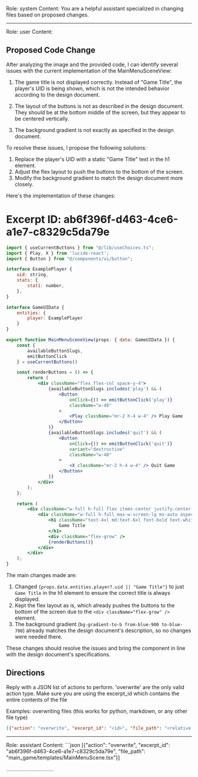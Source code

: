 Role: system
Content: You are a helpful assistant specialized in changing files based on proposed changes.
__________________
Role: user
Content: 
## Proposed Code Change
After analyzing the image and the provided code, I can identify several issues with the current implementation of the MainMenuSceneView:

1. The game title is not displayed correctly. Instead of "Game Title", the player's UID is being shown, which is not the intended behavior according to the design document.

2. The layout of the buttons is not as described in the design document. They should be at the bottom middle of the screen, but they appear to be centered vertically.

3. The background gradient is not exactly as specified in the design document.

To resolve these issues, I propose the following solutions:

1. Replace the player's UID with a static "Game Title" text in the h1 element.
2. Adjust the flex layout to push the buttons to the bottom of the screen.
3. Modify the background gradient to match the design document more closely.

Here's the implementation of these changes:

# Excerpt ID: ab6f396f-d463-4ce6-a1e7-c8329c5da79e
```jsx main_game/templates/MainMenuScene.tsx
import { useCurrentButtons } from "@/lib/useChoices.ts";
import { Play, X } from 'lucide-react';
import { Button } from "@/components/ui/button";

interface ExamplePlayer {
    uid: string,
    stats: {
        stat1: number,
    },
}

interface GameUIData {
    entities: {
        player: ExamplePlayer
    }
}

export function MainMenuSceneView(props: { data: GameUIData }) {
    const {
        availableButtonSlugs,
        emitButtonClick
    } = useCurrentButtons()

    const renderButtons = () => {
        return (
            <div className="flex flex-col space-y-4">
                {availableButtonSlugs.includes('play') && (
                    <Button
                        onClick={() => emitButtonClick('play')}
                        className="w-48"
                    >
                        <Play className="mr-2 h-4 w-4" /> Play Game
                    </Button>
                )}
                {availableButtonSlugs.includes('quit') && (
                    <Button
                        onClick={() => emitButtonClick('quit')}
                        variant="destructive"
                        className="w-48"
                    >
                        <X className="mr-2 h-4 w-4" /> Quit Game
                    </Button>
                )}
            </div>
        );
    };

    return (
        <div className="w-full h-full flex items-center justify-center bg-gray-900">
            <div className="w-full h-full max-w-screen-lg mx-auto aspect-video bg-gradient-to-b from-blue-900 to-blue-700 flex flex-col items-center justify-between p-8">
                <h1 className="text-4xl md:text-6xl font-bold text-white mt-16">
                    Game Title
                </h1>
                <div className="flex-grow" />
                {renderButtons()}
            </div>
        </div>
    );
}
```

The main changes made are:

1. Changed `{props.data.entities.player?.uid || "Game Title"}` to just `Game Title` in the h1 element to ensure the correct title is always displayed.
2. Kept the flex layout as is, which already pushes the buttons to the bottom of the screen due to the `<div className="flex-grow" />` element.
3. The background gradient (`bg-gradient-to-b from-blue-900 to-blue-700`) already matches the design document's description, so no changes were needed there.

These changes should resolve the issues and bring the component in line with the design document's specifications.

## Directions
Reply with a JSON list of actions to perform. 'overwrite' are the only valid action type. 
Make sure you are using the excerpt_id which contains the entire contents of the file

Examples:
overwriting files (this works for python, markdown, or any other file type)
```json output_example1
[{"action": "overwrite", "excerpt_id": "<id>", "file_path": "<relative file path>"}]
```

__________________
Role: assistant
Content: ```json
[{"action": "overwrite", "excerpt_id": "ab6f396f-d463-4ce6-a1e7-c8329c5da79e", "file_path": "main_game/templates/MainMenuScene.tsx"}]
```
__________________
